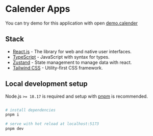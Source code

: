# Calender Apps

You can try demo for this application with open [demo.calender](https://ssd-wad-calendar-king.vercel.app/)

## Stack

- [React.js](https://nextjs.org/) - The library for web and native user interfaces.
- [TypeScript](https://www.typescriptlang.org/) - JavaScript with syntax for types.
- [Zustand](https://docs.pmnd.rs/zustand/getting-started/introduction) - State management to manage data with react.
- [Tailwind CSS](https://tailwindcss.com/) - Utility-first CSS framework.

## Local development setup

Node.js `>= 18.17` is required and setup with [pnpm](https://pnpm.io/) is recommended.

```sh

# install dependencies
pnpm i

# serve with hot reload at localhost:5173
pnpm dev
```
